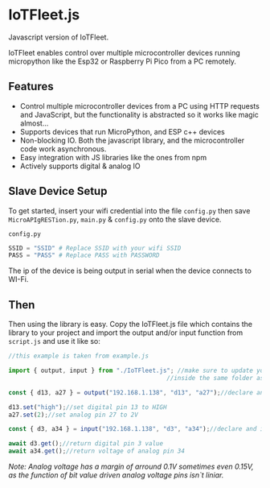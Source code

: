 # IoTFleet.js
Javascript version of IoTFleet.

IoTFleet enables control over multiple microcontroller devices running micropython like the Esp32 or Raspberry Pi Pico from a PC remotely.

## Features
- Control multiple microcontroller devices from a PC using HTTP requests and JavaScript, but the functionality is abstracted so it works like magic almost...
- Supports devices that run MicroPython, and ESP c++ devices
- Non-blocking IO. Both the javascript library, and the microcontroller code work asynchronous.
- Easy integration with JS libraries like the ones from npm
- Actively supports digital & analog IO

## Slave Device Setup
To get started, insert your wifi credential into the file `config.py` then save `MicroAPIgRESTion.py`, `main.py` & `config.py` onto the slave device.
```
config.py
```
```python
SSID = "SSID" # Replace SSID with your wifi SSID
PASS = "PASS" # Replace PASS with PASSWORD
```
The ip of the device is being output in serial when the device connects to WI-Fi.

## Then
Then using the library is easy. Copy the IoTFleet.js file which contains the library to your project and import the output and/or input function from `script.js` and use it like so:

```js
//this example is taken from example.js

import { output, input } from "./IoTFleet.js"; //make sure to update your path as example.js is located
                                            //inside the same folder as IoTFleet.js

const { d13, a27 } = output("192.168.1.138", "d13", "a27");//declare and initialize output pins

d13.set("high");//set digital pin 13 to HIGH
a27.set(2);//set analog pin 27 to 2V

const { d3, a34 } = input("192.168.1.138", "d3", "a34");//declare and initialize input pins

await d3.get();//return digital pin 3 value
await a34.get();//return voltage of analog pin 34

```

*Note: Analog voltage has a margin of arround 0.1V sometimes even 0.15V, as the function of bit value driven analog voltage pins isn`t liniar.*
